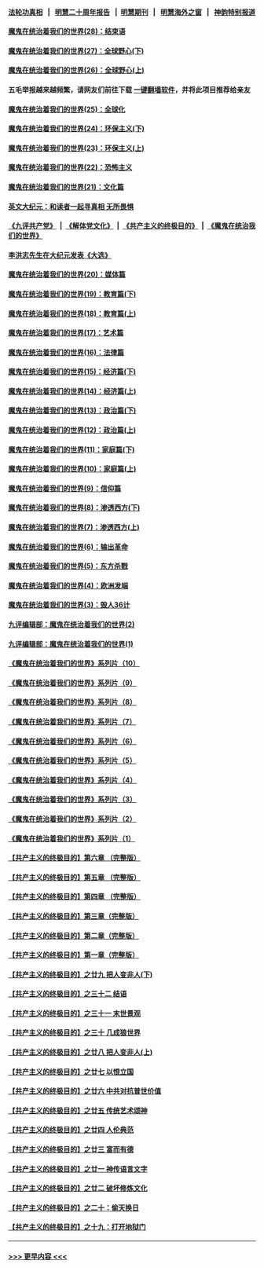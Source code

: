 #### [法轮功真相](https://github.com/gfw-breaker/truth/blob/master/README.md?t=0) &nbsp;&nbsp;|&nbsp;&nbsp; [明慧二十周年报告](https://github.com/gfw-breaker/mh-reports/blob/master/README.md?t=0) &nbsp;&nbsp;|&nbsp;&nbsp;[明慧期刊](https://github.com/gfw-breaker/mh-qikan) &nbsp;&nbsp;|&nbsp;&nbsp; [明慧海外之窗](https://github.com/gfw-breaker/mh-news/blob/master/README.md?t=0) &nbsp;&nbsp;|&nbsp;&nbsp; [神韵特别报道](https://github.com/gfw-breaker/mh-news/blob/master/shenyun.md?t=0)
#### [魔鬼在统治着我们的世界(28)：结束语](../pages/nsc422/n10936246.md?t=06271851) 
#### [魔鬼在统治着我们的世界(27)：全球野心(下)](../pages/nsc422/n10928319.md?t=06271851) 
#### [魔鬼在统治着我们的世界(26)：全球野心(上)](../pages/nsc422/n10900318.md?t=06271851) 
#### 五毛举报越来越频繁，请网友们前往下载 [一键翻墙软件](https://github.com/gfw-breaker/ssr-accounts)，并将此项目推荐给亲友
#### [魔鬼在统治着我们的世界(25)：全球化](../pages/nsc422/n10788205.md?t=06271851) 
#### [魔鬼在统治着我们的世界(24)：环保主义(下)](../pages/nsc422/n10695307.md?t=06271851) 
#### [魔鬼在统治着我们的世界(23)：环保主义(上)](../pages/nsc422/n10688613.md?t=06271851) 
#### [魔鬼在统治着我们的世界(22)：恐怖主义](../pages/nsc422/n10614727.md?t=06271851) 
#### [魔鬼在统治着我们的世界(21)：文化篇](../pages/nsc422/n10597706.md?t=06271851) 
#### [英文大纪元：和读者一起寻真相 无所畏惧](../pages/nsc422/n12542027.md?t=06271851) 
#### [《九评共产党》](https://github.com/begood0513/9ping.md/blob/master/README.md) &nbsp;|&nbsp; [《解体党文化》](../../../../jtdwh.md/blob/master/README.md)  &nbsp;|&nbsp; [《共产主义的终极目的》](../../../../gczydzjmd.md/blob/master/README.md) &nbsp;|&nbsp; [《魔鬼在统治我们的世界》](../../../../mgztzwmdsj.md/blob/master/README.md) 
#### [李洪志先生在大纪元发表《大选》](../pages/nsc422/n12534746.md?t=06271851) 
#### [魔鬼在统治着我们的世界(20)：媒体篇](../pages/nsc422/n10586579.md?t=06271851) 
#### [魔鬼在统治着我们的世界(19)：教育篇(下)](../pages/nsc422/n10564808.md?t=06271851) 
#### [魔鬼在统治着我们的世界(18)：教育篇(上)](../pages/nsc422/n10526970.md?t=06271851) 
#### [魔鬼在统治着我们的世界(17)：艺术篇](../pages/nsc422/n10499093.md?t=06271851) 
#### [魔鬼在统治着我们的世界(16)：法律篇](../pages/nsc422/n10485969.md?t=06271851) 
#### [魔鬼在统治着我们的世界(15)：经济篇(下)](../pages/nsc422/n10469975.md?t=06271851) 
#### [魔鬼在统治着我们的世界(14)：经济篇(上)](../pages/nsc422/n10457370.md?t=06271851) 
#### [魔鬼在统治着我们的世界(13)：政治篇(下)](../pages/nsc422/n10448270.md?t=06271851) 
#### [魔鬼在统治着我们的世界(12)：政治篇(上)](../pages/nsc422/n10444576.md?t=06271851) 
#### [魔鬼在统治着我们的世界(11)：家庭篇(下)](../pages/nsc422/n10440961.md?t=06271851) 
#### [魔鬼在统治着我们的世界(10)：家庭篇(上)](../pages/nsc422/n10435448.md?t=06271851) 
#### [魔鬼在统治着我们的世界(9)：信仰篇](../pages/nsc422/n10432159.md?t=06271851) 
#### [魔鬼在统治着我们的世界(8)：渗透西方(下)](../pages/nsc422/n10429603.md?t=06271851) 
#### [魔鬼在统治着我们的世界(7)：渗透西方(上)](../pages/nsc422/n10426013.md?t=06271851) 
#### [魔鬼在统治着我们的世界(6)：输出革命](../pages/nsc422/n10421536.md?t=06271851) 
#### [魔鬼在统治着我们的世界(5)：东方杀戮](../pages/nsc422/n10417707.md?t=06271851) 
#### [魔鬼在统治着我们的世界(4)：欧洲发端](../pages/nsc422/n10414890.md?t=06271851) 
#### [魔鬼在统治着我们的世界(3)：毁人36计](../pages/nsc422/n10411583.md?t=06271851) 
#### [九评编辑部：魔鬼在统治着我们的世界(2)](../pages/nsc422/n10410036.md?t=06271851) 
#### [九评编辑部：魔鬼在统治着我们的世界(1)](../pages/nsc422/n10406825.md?t=06271851) 
#### [《魔鬼在统治着我们的世界》系列片（10）](../pages/nsc422/n12292670.md?t=06271851) 
#### [《魔鬼在统治着我们的世界》系列片（9）](../pages/nsc422/n12290859.md?t=06271851) 
#### [《魔鬼在统治着我们的世界》系列片（8）](../pages/nsc422/n12287445.md?t=06271851) 
#### [《魔鬼在统治着我们的世界》系列片（7）](../pages/nsc422/n12283425.md?t=06271851) 
#### [《魔鬼在统治着我们的世界》系列片（6）](../pages/nsc422/n12282314.md?t=06271851) 
#### [《魔鬼在统治着我们的世界》系列片（5）](../pages/nsc422/n12281419.md?t=06271851) 
#### [《魔鬼在统治着我们的世界》系列片（4）](../pages/nsc422/n12274024.md?t=06271851) 
#### [《魔鬼在统治着我们的世界》系列片（3）](../pages/nsc422/n12271322.md?t=06271851) 
#### [《魔鬼在统治着我们的世界》系列片（2）](../pages/nsc422/n12269049.md?t=06271851) 
#### [《魔鬼在统治着我们的世界》系列片（1）](../pages/nsc422/n12267575.md?t=06271851) 
#### [【共产主义的终极目的】第六章 （完整版）](../pages/nsc422/n11428913.md?t=06271851) 
#### [【共产主义的终极目的】第五章 （完整版）](../pages/nsc422/n11428912.md?t=06271851) 
#### [【共产主义的终极目的】第四章 （完整版）](../pages/nsc422/n11428907.md?t=06271851) 
#### [【共产主义的终极目的】第三章（完整版）](../pages/nsc422/n11428848.md?t=06271851) 
#### [【共产主义的终极目的】第二章（完整版）](../pages/nsc422/n11428831.md?t=06271851) 
#### [【共产主义的终极目的】第一章（完整版）](../pages/nsc422/n11417651.md?t=06271851) 
#### [【共产主义的终极目的】之廿九 把人变非人(下)](../pages/nsc422/n11344140.md?t=06271851) 
#### [【共产主义的终极目的】之三十二 结语](../pages/nsc422/n11360535.md?t=06271851) 
#### [【共产主义的终极目的】之三十一 末世景观](../pages/nsc422/n11351129.md?t=06271851) 
#### [【共产主义的终极目的】之三十 几成狼世界](../pages/nsc422/n11348280.md?t=06271851) 
#### [【共产主义的终极目的】之廿八 把人变非人(上)](../pages/nsc422/n11340492.md?t=06271851) 
#### [【共产主义的终极目的】之廿七 以恨立国](../pages/nsc422/n11336944.md?t=06271851) 
#### [【共产主义的终极目的】之廿六 中共对抗普世价值](../pages/nsc422/n11324785.md?t=06271851) 
#### [【共产主义的终极目的】之廿五 传统艺术颂神](../pages/nsc422/n11296396.md?t=06271851) 
#### [【共产主义的终极目的】之廿四 人伦典范](../pages/nsc422/n11296397.md?t=06271851) 
#### [【共产主义的终极目的】之廿三 富而有德](../pages/nsc422/n11283598.md?t=06271851) 
#### [【共产主义的终极目的】之廿一 神传语言文字](../pages/nsc422/n11263265.md?t=06271851) 
#### [【共产主义的终极目的】之廿二 破坏修炼文化](../pages/nsc422/n11245728.md?t=06271851) 
#### [【共产主义的终极目的】之二十：偷天换日](../pages/nsc422/n11238846.md?t=06271851) 
#### [【共产主义的终极目的】之十九：打开地狱门](../pages/nsc422/n11206376.md?t=06271851) 

----
#### [ >>> 更早内容 <<< ](../indexes/nsc422-earlier.md)
